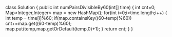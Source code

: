 class Solution {
    public int numPairsDivisibleBy60(int[] time) {
         int cnt=0;
         Map<Integer,Integer> map = new HashMap();
        for(int i=0;i<time.length;i++)
        {
            int temp = time[i]%60;
            if(map.containsKey((60-temp)%60))
                cnt+=map.get((60-temp)%60);
            map.put(temp,map.getOrDefault(temp,0)+1);
        }
        return cnt;
    }
}
